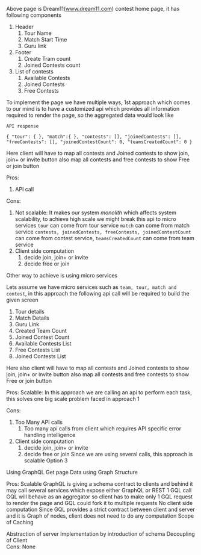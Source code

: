 Above page is Dream11(www.dream11.com) contest home page, it has following components

1. Header
    1. Tour Name
    2. Match Start Time
    3. Guru link
2. Footer
    1. Create Tram count
    2. Joined Contests count
3. List of contests
    1. Available Contests
    2. Joined Contests
    3. Free Contests

To implement the page we have multiple ways, 1st approach which comes to our mind is to have a customized api which provides all information required to render the page, so the aggregated data would look like

```
API response

{ "tour": { }, "match":{ }, "contests": [], "joinedContests": [], "freeContests": [], "joinedContestCount": 0, "teamsCreatedCount": 0 }

```
Here client will have to map all contests and Joined contests to show join, join+ or invite button also map all contests and free contests to show Free or join button 

Pros: 
1. API call

Cons: 
1. Not scalable:
    It makes our system *monolith* which affects system scalability, to achieve high scale we might break this api to micro services
    `tour` can come from tour service
    `match` can come from match service
    `contests, joinedContests, freeContests, joinedContestCount` can come from contest service,
    `teamsCreatedCount` can come from team service 
2. Client side computation
    1. decide join, join+ or invite 
    2. decide free or join
    




Other way to achieve is using micro services

Lets assume we have micro services such as `team, tour, match and contest`, in this approach the following api call will be required to build the given screen


1. Tour details
2. Match Details
3. Guru Link
4. Created Team Count
5. Joined Contest Count
6. Available Contests List
7. Free Contests List
8. Joined Contests List

Here also client will have to map all contests and Joined contests to show join, join+ or invite button also map all contests and free contests to show Free or join button


Pros: 
Scalable:
    In this approach we are calling an api to perform each task, this solves one big scale problem faced in approach 1

Cons: 
1. Too Many API calls
    1. Too many api calls from client which requires API specific error handling intelligence
2. Client side computation
    1. decide join, join+ or invite 
    2. decide free or join
Since we are using several calls, this approach is scalable
Option 3

Using GraphQL
Get page Data using Graph Structure

Pros: 
Scalable
GraphQL is giving a schema contract to clients and behind it may call several services which expose either GraphQL or REST
1 GQL call
GQL will behave as an aggregator so client has to make only 1 GQL request to render the page and GQL could fork it to multiple requests
No client side computation
Since GQL provides a strict contract between client and server and it is  Graph of nodes, client does not need to do any computation
Scope of Caching


Abstraction of server Implementation by introduction of schema 
Decoupling of Client  
Cons: 
None


